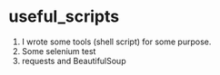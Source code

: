 # useful_scripts

1. I wrote some tools (shell script) for some purpose. 
2. Some selenium test
3. requests and BeautifulSoup

